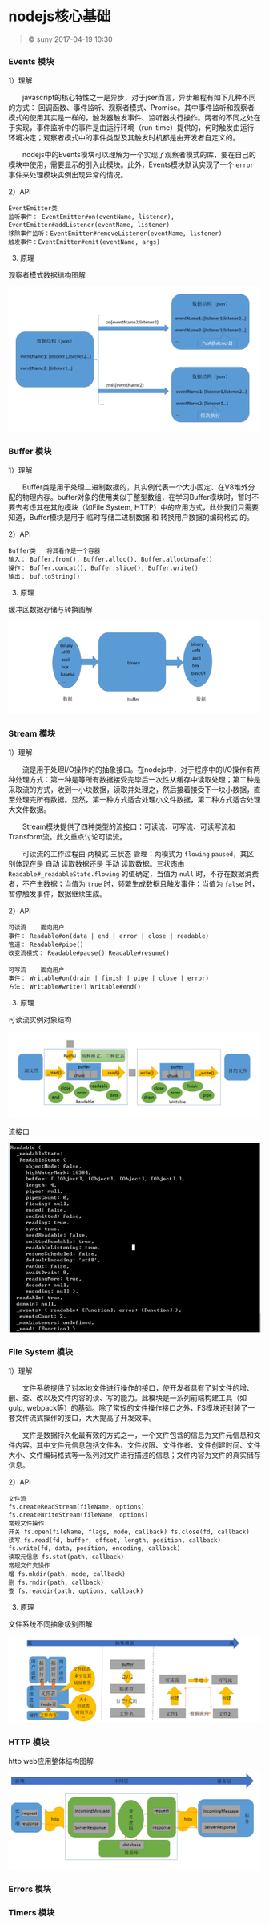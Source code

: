 # nodejs核心基础

> &copy; suny 2017-04-19 10:30


### Events 模块

1）理解

　　javascript的核心特性之一是异步，对于jser而言，异步编程有如下几种不同的方式： 回调函数、事件监听、观察者模式、Promise。其中事件监听和观察者模式的使用其实是一样的，触发器触发事件、监听器执行操作。两者的不同之处在于实现，事件监听中的事件是由运行环境（run-time）提供的，何时触发由运行环境决定；观察者模式中的事件类型及其触发时机都是由开发者自定义的。

　　nodejs中的Events模块可以理解为一个实现了观察者模式的库，要在自己的模块中使用，需要显示的引入此模块。此外，Events模块默认实现了一个 `error` 事件来处理模块实例出现异常的情况。

2）API

    EventEmitter类
    监听事件： EventEmitter#on(eventName, listener), EventEmitter#addListener(eventName, listener)
    移除事件监听：EventEmitter#removeListener(eventName, listener)
    触发事件：EventEmitter#emit(eventName, args)

3) 原理

观察者模式数据结构图解

![观察者模式数据结构图解](./images/pubsub-data-structure.PNG)


### Buffer 模块

1）理解

　　Buffer类是用于处理二进制数据的，其实例代表一个大小固定、在V8堆外分配的物理内存。buffer对象的使用类似于整型数组，在学习Buffer模块时，暂时不要去考虑其在其他模块（如File System, HTTP）中的应用方式，此处我们只需要知道，Buffer模块是用于 临时存储二进制数据 和 转换用户数据的编码格式 的。

2）API

    Buffer类   将其看作是一个容器
    输入： Buffer.from(), Buffer.alloc(), Buffer.allocUnsafe()
    操作： Buffer.concat(), Buffer.slice(), Buffer.write()
    输出： buf.toString()

3) 原理

缓冲区数据存储与转换图解

![缓冲区数据存储与转换图解](./images/buffer-data-transform.PNG)


### Stream 模块

1）理解

　　流是用于处理I/O操作的的抽象接口。在nodejs中，对于程序中的I/O操作有两种处理方式：第一种是等所有数据接受完毕后一次性从缓存中读取处理；第二种是采取流的方式，收到一小块数据，读取并处理之，然后接着接受下一块小数据，直至处理完所有数据。显然，第一种方式适合处理小文件数据，第二种方式适合处理大文件数据。

　　Stream模块提供了四种类型的流接口：可读流、可写流、可读写流和Transform流。此文重点讨论可读流。

　　可读流的工作过程由 两模式 三状态 管理：两模式为 `flowing` `paused`，其区别体现在是 自动 读取数据还是 手动 读取数据。三状态由 `Readable#_readableState.flowing` 的值确定，当值为 `null` 时，不存在数据消费者，不产生数据；当值为 `true` 时，频繁生成数据且触发事件；当值为 `false` 时，暂停触发事件，数据继续生成。

2）API

    可读流    面向用户
    事件： Readable#on(data | end | error | close | readable)
    管道： Readable#pipe()
    改变流模式： Readable#pause() Readable#resume()

    可写流    面向用户
    事件： Writable#on(drain | finish | pipe | close | error)
    方法： Writable#write() Writable#end()


3) 原理

可读流实例对象结构

![可读流实例对象结构](./images/stream-map.PNG)

流接口

![流接口图解](./images/readable-stream-obj.PNG)






### File System 模块

1）理解

　　文件系统提供了对本地文件进行操作的接口，使开发者具有了对文件的增、删、查、改以及文件内容的读、写的能力。此模块是一系列前端构建工具（如gulp, webpack等）的基础。除了常规的文件操作接口之外，FS模块还封装了一套文件流式操作的接口，大大提高了开发效率。

　　文件是数据持久化最有效的方式之一，一个文件包含的信息为文件元信息和文件内容。其中文件元信息包括文件名、文件权限、文件作者、文件创建时间、文件大小、文件编码格式等一系列对文件进行描述的信息；文件内容为文件的真实储存信息。


2）API

    文件流
    fs.createReadStream(fileName, options)
    fs.createWriteStream(fileName, options)
    常规文件操作
    开关 fs.open(fileName, flags, mode, callback) fs.close(fd, callback)
    读写 fs.read(fd, buffer, offset, length, position, callback) fs.write(fd, data, position, encoding, callback)
    读取元信息 fs.stat(path, callback)
    常规文件夹操作
    增 fs.mkdir(path, mode, callback)
    删 fs.rmdir(path, callback)
    查 fs.readdir(path, options, callback)

3) 原理


文件系统不同抽象级别图解

![文件系统不同抽象级别图解](./images/file-system-map.PNG)




### HTTP 模块


http web应用整体结构图解

![http web应用整体结构图解](./images/web-struct.PNG)



### Errors 模块

### Timers 模块
